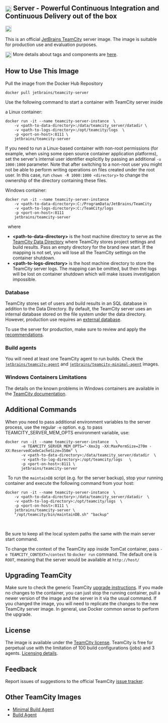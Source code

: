 ## [<img src="https://cdn.worldvectorlogo.com/logos/teamcity.svg" height="20" align="center"/>](https://www.jetbrains.com/teamcity/) Server - Powerful Continuous Integration and Continuous Delivery out of the box

[<img src="http://jb.gg/badges/official.svg" height="20"/>](https://confluence.jetbrains.com/display/ALL/JetBrains+on+GitHub)

This is an official [JetBrains TeamCity](https://www.jetbrains.com/teamcity/) server image. The image is suitable for production use and evaluation purposes.

<img src="https://github.com/JetBrains/teamcity-docker-images/blob/master/logo/GitHub.png" height="20" align="center"/> More details about tags and components are [here](https://github.com/JetBrains/teamcity-docker-images/blob/master/context/generated/teamcity-server.md).

## How to Use This Image

Pull the image from the Docker Hub Repository

```docker pull jetbrains/teamcity-server```

Use the following command to start a container with TeamCity server inside
 
a Linux container:

```
docker run -it --name teamcity-server-instance  \
    -v <path-to-data-directory>:/data/teamcity_server/datadir \
    -v <path-to-logs-directory>:/opt/teamcity/logs  \
    -p <port-on-host>:8111 \
    jetbrains/teamcity-server
```  
If you need to run a Linux-based container with non-root permissions (for example, when using some open source container application platforms), set the server's internal user identifier explicitly by passing an additional `-u 1000:1000` parameter. Note that after switching to a non-root user you might not be able to perform writing operations on files created under the root user. In this case, run `chown -R 1000:1000 <directory>` to change the ownership of the directory containing these files.

Windows container:  
```
docker run -it --name teamcity-server-instance
    -v <path-to-data-directory>:C:/ProgramData/JetBrains/TeamCity
    -v <path-to-logs-directory>:C:/TeamCity/logs
    -p <port-on-host>:8111
    jetbrains/teamcity-server
```  
&nbsp;
where

 - **\<path-to-data-directory>** is the host machine directory to serve as the [TeamCity Data Directory](https://confluence.jetbrains.com/display/TCDL/TeamCity+Data+Directory) where TeamCity stores project settings and build results. Pass an empty directory for the brand new start. If the mapping is not set, you will lose all the TeamCity settings on the container shutdown.
 - **\<path-to-logs-directory>** is the host machine directory to store the TeamCity server logs. The mapping can be omitted, but then the logs will be lost on container shutdown which will make issues investigation impossible.


### Database

TeamCity stores set of users and build results in an SQL database in addition to the Data Directory.
By default, the TeamCity server uses an internal database stored on the file system under the data directory. However, production use requires an [external database](https://confluence.jetbrains.com/display/TCDL/Setting+up+an+External+Database#SettingupanExternalDatabase-DefaultInternalDatabase).

To use the server for production, make sure to review and apply the [recommendations](https://confluence.jetbrains.com/display/TCDL/Installing+and+Configuring+the+TeamCity+Server#InstallingandConfiguringtheTeamCityServer-ConfiguringServerforProductionUse).

### Build agents

You will need at least one TeamCity agent to run builds. Check the [`jetbrains/teamcity-agent`](https://hub.docker.com/r/jetbrains/teamcity-agent/) and [`jetbrains/teamcity-minimal-agent`](https://hub.docker.com/r/jetbrains/teamcity-minimal-agent/) images.

### Windows Containers Limitations

The details on the known problems in Windows containers are available in the [TeamCity documentation](https://confluence.jetbrains.com/display/TCDL/Known+Issues#KnownIssues-TeamCityWindowsDockerImages).

## Additional Commands

When you need to pass additional environment variables to the server process, use the regular `-e` option. e.g. to pass TEAMCITY_SERVER_MEM_OPTS environment variable, use:

```
docker run -it --name teamcity-server-instance   \
       -e TEAMCITY_SERVER_MEM_OPTS="-Xmx2g -XX:MaxPermSize=270m -XX:ReservedCodeCacheSize=350m" \
       -v <path-to-data-directory>:/data/teamcity_server/datadir  \
       -v <path-to-log-directory>:/opt/teamcity/logs   \
       -p <port-on-host>:8111 \
       jetbrains/teamcity-server
```  
&nbsp;
To run the `maintainDB` script (e.g. for the server backup), stop your running container and execute the following command from your host:  
```
docker run -it --name teamcity-server-instance  \
    -v <path-to-data-directory>:/data/teamcity_server/datadir  \
    -v <path-to-log-directory>:/opt/teamcity/logs  \
    -p <port-on-host>:8111 \
    jetbrains/teamcity-server \
    "/opt/teamcity/bin/maintainDB.sh" "backup"
```  
&nbsp;

Be sure to keep all the local system paths the same with the main server start command.

To change the context of the TeamCity app inside TomCat container, pass `-e TEAMCITY_CONTEXT=/context` to `docker run` command. The default one is `ROOT`, meaning that the server would be available at `http://host/` 

## Upgrading TeamCity

Make sure to check the generic TeamCity [upgrade instructions](https://confluence.jetbrains.com/display/TCDL/Upgrade).
If you made no changes to the container, you can just stop the running container, pull a newer version of the image and the server in it via the usual command.
If you changed the image, you will need to replicate the changes to the new TeamCity server image. In general, use Docker common sense to perform the upgrade.

## License

The image is available under the [TeamCity license](https://www.jetbrains.com/teamcity/buy/license.html).
TeamCity is free for perpetual use with the limitation of 100 build configurations (jobs) and 3 agents. [Licensing details](https://confluence.jetbrains.com/display/TCDL/Licensing+Policy).

## Feedback

Report issues of suggestions to the official TeamCity [issue tracker](https://youtrack.jetbrains.com/issues/TW).

## Other TeamCity Images
* [Minimal Build Agent](https://hub.docker.com/r/jetbrains/teamcity-minimal-agent/)
* [Build Agent](https://hub.docker.com/r/jetbrains/teamcity-agent/)

